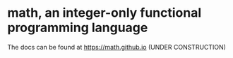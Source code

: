 # math, an integer-only functional programming language

The docs can be found at https://math.github.io (UNDER CONSTRUCTION)